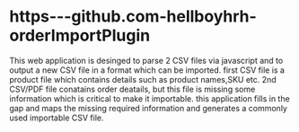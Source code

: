 # https---github.com-hellboyhrh-orderImportPlugin

This web application is desinged to parse 2 CSV files via javascript and to output a new CSV file in a format which can be imported.
first CSV file is a product file which contains details such as product names,SKU etc. 2nd CSV/PDF file conatains order deatails, but this file is missing 
some information which is critical to make it importable. this application fills in the gap and maps the missing required information and generates a commonly used
importable CSV file.
